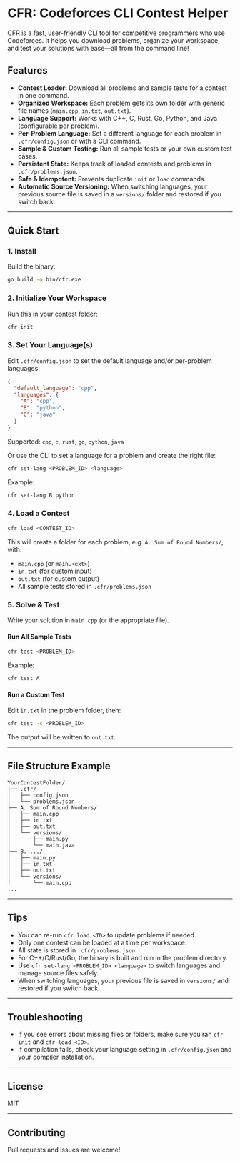 # CFR: Codeforces CLI Contest Helper

CFR is a fast, user-friendly CLI tool for competitive programmers who use Codeforces. It helps you download problems, organize your workspace, and test your solutions with ease—all from the command line!

## Features
- **Contest Loader:** Download all problems and sample tests for a contest in one command.
- **Organized Workspace:** Each problem gets its own folder with generic file names (`main.cpp`, `in.txt`, `out.txt`).
- **Language Support:** Works with C++, C, Rust, Go, Python, and Java (configurable per problem).
- **Per-Problem Language:** Set a different language for each problem in `.cfr/config.json` or with a CLI command.
- **Sample & Custom Testing:** Run all sample tests or your own custom test cases.
- **Persistent State:** Keeps track of loaded contests and problems in `.cfr/problems.json`.
- **Safe & Idempotent:** Prevents duplicate `init` or `load` commands.
- **Automatic Source Versioning:** When switching languages, your previous source file is saved in a `versions/` folder and restored if you switch back.

---

## Quick Start

### 1. Install
Build the binary:
```sh
go build -o bin/cfr.exe
```

### 2. Initialize Your Workspace
Run this in your contest folder:
```sh
cfr init
```

### 3. Set Your Language(s)
Edit `.cfr/config.json` to set the default language and/or per-problem languages:
```json
{
  "default_language": "cpp",
  "languages": {
    "A": "cpp",
    "B": "python",
    "C": "java"
  }
}
```
Supported: `cpp`, `c`, `rust`, `go`, `python`, `java`

Or use the CLI to set a language for a problem and create the right file:
```sh
cfr set-lang <PROBLEM_ID> <language>
```
Example:
```sh
cfr set-lang B python
```

### 4. Load a Contest
```sh
cfr load <CONTEST_ID>
```
This will create a folder for each problem, e.g. `A. Sum of Round Numbers/`, with:
- `main.cpp` (or `main.<ext>`)
- `in.txt` (for custom input)
- `out.txt` (for custom output)
- All sample tests stored in `.cfr/problems.json`

### 5. Solve & Test
Write your solution in `main.cpp` (or the appropriate file).

#### Run All Sample Tests
```sh
cfr test <PROBLEM_ID>
```
Example:
```sh
cfr test A
```

#### Run a Custom Test
Edit `in.txt` in the problem folder, then:
```sh
cfr test -c <PROBLEM_ID>
```
The output will be written to `out.txt`.

---

## File Structure Example
```
YourContestFolder/
├── .cfr/
│   ├── config.json
│   └── problems.json
├── A. Sum of Round Numbers/
│   ├── main.cpp
│   ├── in.txt
│   ├── out.txt
│   └── versions/
│       ├── main.py
│       └── main.java
├── B. .../
│   ├── main.py
│   ├── in.txt
│   ├── out.txt
│   └── versions/
│       └── main.cpp
...
```

---

## Tips
- You can re-run `cfr load <ID>` to update problems if needed.
- Only one contest can be loaded at a time per workspace.
- All state is stored in `.cfr/problems.json`.
- For C++/C/Rust/Go, the binary is built and run in the problem directory.
- Use `cfr set-lang <PROBLEM_ID> <language>` to switch languages and manage source files safely.
- When switching languages, your previous file is saved in `versions/` and restored if you switch back.

---

## Troubleshooting
- If you see errors about missing files or folders, make sure you ran `cfr init` and `cfr load <ID>`.
- If compilation fails, check your language setting in `.cfr/config.json` and your compiler installation.

---

## License
MIT

---

## Contributing
Pull requests and issues are welcome!
